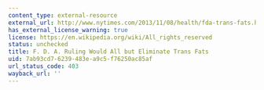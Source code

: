 ```yaml
---
content_type: external-resource
external_url: http://www.nytimes.com/2013/11/08/health/fda-trans-fats.html?pagewanted=all
has_external_license_warning: true
license: https://en.wikipedia.org/wiki/All_rights_reserved
status: unchecked
title: F. D. A. Ruling Would All but Eliminate Trans Fats
uid: 7ab93cd7-6239-483e-a9c5-f76250ac85af
url_status_code: 403
wayback_url: ''
---
```

